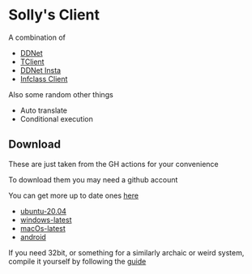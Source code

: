 # Solly's Client

A combination of
* [DDNet](https://github.com/ddnet/ddnet/)
* [TClient](https://github.com/sjrc6/TaterClient-ddnet/)
* [DDNet Insta](https://github.com/ddnet-insta/ddnet-insta/)
* [Infclass Client](https://github.com/infclass/infclass-client)

Also some random other things
* Auto translate
* Conditional execution

## Download

These are just taken from the GH actions for your convenience

To download them you may need a github account

You can get more up to date ones [here](https://github.com/SollyBunny/ddnet/actions/workflows/fast-build.yml?query=branch%3Amaster)

* [ubuntu-20.04](https://github.com/SollyBunny/ddnet/actions/runs/14021679605/artifacts/2803754636)
* [windows-latest](https://github.com/SollyBunny/ddnet/actions/runs/14021679605/artifacts/2803757276)
* [macOs-latest](https://github.com/SollyBunny/ddnet/actions/runs/14021679605/artifacts/2803756874)
* [android](https://github.com/SollyBunny/ddnet/actions/runs/14021679605/artifacts/2803778021)

If you need 32bit, or something for a similarly archaic or weird system, compile it yourself by following the [guide](https://github.com/ddnet/ddnet/?tab=readme-ov-file#cloning)
